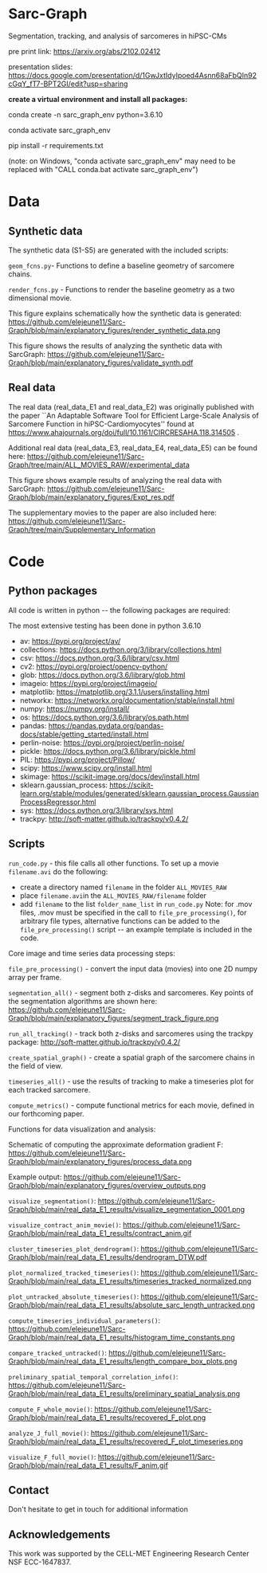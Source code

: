 # Sarc-Graph
Segmentation, tracking, and analysis of sarcomeres in hiPSC-CMs

pre print link:
https://arxiv.org/abs/2102.02412

presentation slides:
https://docs.google.com/presentation/d/1GwJxtIdyIpoed4Asnn68aFbQIn92cGqY_fT7-BPT2GI/edit?usp=sharing

**create a virtual environment and install all packages:**

conda create -n sarc_graph_env python=3.6.10

conda activate sarc_graph_env

pip install -r requirements.txt

(note: on Windows, "conda activate sarc_graph_env" may need to be replaced with "CALL conda.bat activate sarc_graph_env")

# Data

## Synthetic data

The synthetic data (S1-S5) are generated with the included scripts:

`geom_fcns.py`- Functions to define a baseline geometry of sarcomere chains. 

`render_fcns.py` - Functions to render the baseline geometry as a two dimensional movie. 

This figure explains schematically how the synthetic data is generated:
https://github.com/elejeune11/Sarc-Graph/blob/main/explanatory_figures/render_synthetic_data.png

This figure shows the results of analyzing the synthetic data with SarcGraph:
https://github.com/elejeune11/Sarc-Graph/blob/main/explanatory_figures/validate_synth.pdf

## Real data

The real data (real_data_E1 and real_data_E2) was originally published with the paper ``An Adaptable Software Tool for Efficient Large-Scale Analysis of Sarcomere Function in hiPSC-Cardiomyocytes'' found at https://www.ahajournals.org/doi/full/10.1161/CIRCRESAHA.118.314505 . 

Additional real data (real_data_E3, real_data_E4, real_data_E5) can be found here:
https://github.com/elejeune11/Sarc-Graph/tree/main/ALL_MOVIES_RAW/experimental_data

This figure shows example results of analyzing the real data with SarcGraph:
https://github.com/elejeune11/Sarc-Graph/blob/main/explanatory_figures/Expt_res.pdf

The supplementary movies to the paper are also included here:
https://github.com/elejeune11/Sarc-Graph/tree/main/Supplementary_Information


# Code

## Python packages
All code is written in python -- the following packages are required:

The most extensive testing has been done in python 3.6.10

* av:
https://pypi.org/project/av/
* collections:
https://docs.python.org/3/library/collections.html
* csv:
https://docs.python.org/3.6/library/csv.html
* cv2:
https://pypi.org/project/opencv-python/
* glob:
https://docs.python.org/3.6/library/glob.html
* imageio:
https://pypi.org/project/imageio/
* matplotlib:
https://matplotlib.org/3.1.1/users/installing.html
* networkx:
https://networkx.org/documentation/stable/install.html
* numpy:
https://numpy.org/install/
* os:
https://docs.python.org/3.6/library/os.path.html
* pandas:
https://pandas.pydata.org/pandas-docs/stable/getting_started/install.html
* perlin-noise:
https://pypi.org/project/perlin-noise/
* pickle:
https://docs.python.org/3.6/library/pickle.html
* PIL:
https://pypi.org/project/Pillow/
* scipy:
https://www.scipy.org/install.html
* skimage:
https://scikit-image.org/docs/dev/install.html
* sklearn.gaussian_process:
https://scikit-learn.org/stable/modules/generated/sklearn.gaussian_process.GaussianProcessRegressor.html
* sys:
https://docs.python.org/3/library/sys.html
* trackpy:
http://soft-matter.github.io/trackpy/v0.4.2/

## Scripts

`run_code.py` - this file calls all other functions. To set up a movie `filename.avi` do the following:
* create a directory named `filename` in the folder `ALL_MOVIES_RAW`
* place `filename.avi`in the `ALL_MOVIES_RAW/filename` folder 
* add `filename` to the list `folder_name_list` in `run_code.py`
Note: for .mov files, .mov must be specified in the call to `file_pre_processing()`, for arbitrary file types, alternative functions can be added to the `file_pre_processing()` script -- an example template is included in the code. 

Core image and time series data processing steps: 

`file_pre_processing()` -  convert the input data (movies) into one 2D numpy array per frame. 

`segmentation_all()` - segment both z-disks and sarcomeres. Key points of the segmentation algorithms are shown here:
https://github.com/elejeune11/Sarc-Graph/blob/main/explanatory_figures/segment_track_figure.png

`run_all_tracking()` - track both z-disks and sarcomeres using the trackpy package:
http://soft-matter.github.io/trackpy/v0.4.2/

`create_spatial_graph()` - create a spatial graph of the sarcomere chains in the field of view. 

`timeseries_all()` - use the results of tracking to make a timeseries plot for each tracked sarcomere. 

`compute_metrics()` - compute functional metrics for each movie, defined in our forthcoming paper.

Functions for data visualization and analysis:

Schematic of computing the approximate deformation gradient F:
https://github.com/elejeune11/Sarc-Graph/blob/main/explanatory_figures/process_data.png

Example output:
https://github.com/elejeune11/Sarc-Graph/blob/main/explanatory_figures/overview_outputs.png
  
 `visualize_segmentation()`: 
 https://github.com/elejeune11/Sarc-Graph/blob/main/real_data_E1_results/visualize_segmentation_0001.png
    
 `visualize_contract_anim_movie()`:
 https://github.com/elejeune11/Sarc-Graph/blob/main/real_data_E1_results/contract_anim.gif
    
 `cluster_timeseries_plot_dendrogram()`:
 https://github.com/elejeune11/Sarc-Graph/blob/main/real_data_E1_results/dendrogram_DTW.pdf
    
 `plot_normalized_tracked_timeseries()`:
 https://github.com/elejeune11/Sarc-Graph/blob/main/real_data_E1_results/timeseries_tracked_normalized.png
  
 `plot_untracked_absolute_timeseries()`:
 https://github.com/elejeune11/Sarc-Graph/blob/main/real_data_E1_results/absolute_sarc_length_untracked.png
    
 `compute_timeseries_individual_parameters()`:
 https://github.com/elejeune11/Sarc-Graph/blob/main/real_data_E1_results/histogram_time_constants.png
    
 `compare_tracked_untracked()`:
 https://github.com/elejeune11/Sarc-Graph/blob/main/real_data_E1_results/length_compare_box_plots.png
    
 `preliminary_spatial_temporal_correlation_info()`:
 https://github.com/elejeune11/Sarc-Graph/blob/main/real_data_E1_results/preliminary_spatial_analysis.png
    
 `compute_F_whole_movie()`:
 https://github.com/elejeune11/Sarc-Graph/blob/main/real_data_E1_results/recovered_F_plot.png
 
 `analyze_J_full_movie()`: 
 https://github.com/elejeune11/Sarc-Graph/blob/main/real_data_E1_results/recovered_F_plot_timeseries.png
 
 `visualize_F_full_movie()`: 
 https://github.com/elejeune11/Sarc-Graph/blob/main/real_data_E1_results/F_anim.gif


## Contact
Don't hesitate to get in touch for additional information 

## Acknowledgements 
This work was supported by the CELL-MET Engineering Research Center NSF ECC-1647837.
